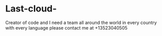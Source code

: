 # Last-cloud-
Creator of code and I need a team all around the world in every country with every language please contact me at +13523040505
